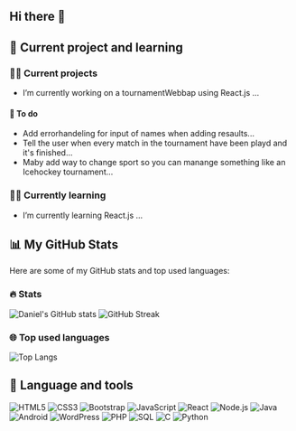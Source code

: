 ## Hi there 👋

<!--
**Dackefrsik/Dackefrsik** is a ✨ _special_ ✨ repository because its `README.md` (this file) appears on your GitHub profile.

Here are some ideas to get you started:

- 🔭 I’m currently working on a tornamentWebbap ...
- 🌱 I’m currently learning React.js ...
- 👯 I’m looking to collaborate on ...
- 🤔 I’m looking for help with ...
- 💬 Ask me about ...
- 📫 How to reach me: ...
- 😄 Pronouns: ...
- ⚡ Fun fact: ...
-->
## 🧠 Current project and learning
### 👨‍💻 Current projects
- I’m currently working on a tournamentWebbap using React.js ...
#### 📝 To do
- Add errorhandeling for input of names when adding resaults...
- Tell the user when every match in the tournament have been playd and it's finished...
- Maby add way to change sport so you can manange something like an Icehockey tournament...
  
### 👨‍🎓 Currently learning 
- I’m currently learning React.js ...

## 📊 My GitHub Stats
Here are some of my GitHub stats and top used languages:
### 🔥 Stats
![Daniel's GitHub stats](https://github-readme-stats.vercel.app/api?username=Dackefrsik&show_icons=true&theme=onedark)
![GitHub Streak](https://github-readme-streak-stats.herokuapp.com/?user=Dackefrsik&theme=onedark)

### 🌐 Top used languages 
![Top Langs](https://github-readme-stats.vercel.app/api/top-langs/?username=Dackefrsik&layout=compact&theme=onedark)

## 🌟 Language and tools
![HTML5](https://img.shields.io/badge/HTML5-E34F26?style=for-the-badge&logo=html5&logoColor=white)
![CSS3](https://img.shields.io/badge/CSS3-1572B6?style=for-the-badge&logo=css3&logoColor=white)
![Bootstrap](https://img.shields.io/badge/Bootstrap-563D7C?style=for-the-badge&logo=bootstrap&logoColor=white)
![JavaScript](https://img.shields.io/badge/JavaScript-F7DF1E?style=for-the-badge&logo=javascript&logoColor=black)
![React](https://img.shields.io/badge/React-20232A?style=for-the-badge&logo=react&logoColor=61DAFB)
![Node.js](https://img.shields.io/badge/Node.js-339933?style=for-the-badge&logo=node.js&logoColor=white)
![Java](https://img.shields.io/badge/Java-F8981D?style=for-the-badge&logo=java&logoColor=white)
![Android](https://img.shields.io/badge/Android-3DDC84?style=for-the-badge&logo=android&logoColor=white)
![WordPress](https://img.shields.io/badge/WordPress-21759B?style=for-the-badge&logo=wordpress&logoColor=white)
![PHP](https://img.shields.io/badge/PHP-777BB4?style=for-the-badge&logo=php&logoColor=white)
![SQL](https://img.shields.io/badge/SQL-4479A1?style=for-the-badge&logo=postgresql&logoColor=white)
![C](https://img.shields.io/badge/C-00599C?style=for-the-badge&logo=c&logoColor=white)
![Python](https://img.shields.io/badge/Python-3776AB?style=for-the-badge&logo=python&logoColor=white)
